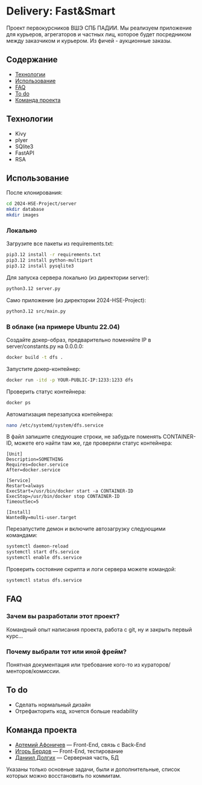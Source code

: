 # Delivery: Fast&Smart
Проект первокурсников ВШЭ СПБ ПАДИИ. Мы реализуем приложение для курьеров, агрегаторов и частных лиц, которое будет посредником между заказчиком и курьером. Из фичей - аукционные заказы.

## Содержание
- [Технологии](#технологии)
- [Использование](#использование)
- [FAQ](#faq)
- [To do](#to-do)
- [Команда проекта](#команда-проекта)

## Технологии
- Kivy
- plyer
- SQlite3
- FastAPI
- RSA

## Использование
После клонирования:
```sh
cd 2024-HSE-Project/server
mkdir database
mkdir images
```

### Локально
Загрузите все пакеты из requirements.txt:
```sh
pip3.12 install -r requirements.txt
pip3.12 install python-multipart
pip3.12 install pysqlite3
```
Для запуска сервера локально (из директории server):
```sh
python3.12 server.py
```
Само приложение (из директории 2024-HSE-Project):
```sh
python3.12 src/main.py
```

### В облаке (на примере Ubuntu 22.04)
Создайте докер-образ, предварительно поменяйте IP в server/constants.py на 0.0.0.0:
```sh
docker build -t dfs .
```
Запустите докер-контейнер:
```sh
docker run -itd -p YOUR-PUBLIC-IP:1233:1233 dfs
```
Проверить статус контейнера:
```sh
docker ps
```

Автоматизация перезапуска контейнера:
```sh
nano /etc/systemd/system/dfs.service
```
В файл запишите следующие строки, не забудьте поменять CONTAINER-ID, можете его найти там же, где проверяли статус контейнера:
```
[Unit]
Description=SOMETHING
Requires=docker.service
After=docker.service

[Service]
Restart=always
ExecStart=/usr/bin/docker start -a CONTAINER-ID
ExecStop=/usr/bin/docker stop CONTAINER-ID
TimeoutSec=5

[Install]
WantedBy=multi-user.target
```
Перезапустите демон и включите автозагрузку следующими командами:
```sh
systemctl daemon-reload
systemctl start dfs.service
systemctl enable dfs.service
```
Проверить состояние скрипта и логи сервера можете командой:
```sh
systemctl status dfs.service
```

## FAQ 
### Зачем вы разработали этот проект?
Командный опыт написания проекта, работа с git, ну и закрыть первый курс...

### Почему выбрали тот или иной фрейм?
Понятная документация или требование кого-то из кураторов/менторов/комиссии.

## To do
- Cделать нормальный дизайн
- Отрефакторить код, хочется больше readability

## Команда проекта
- [Артемий Афоничев](https://t.me/id2705) — Front-End, связь с Back-End
- [Игорь Бердов](https://t.me/whuliss) — Front-End, тестирование
- [Даниил Долгих](https://t.me/d1e_for_it) — Серверная часть, БД

Указаны только основные задачи, были и дополнительные, список которых можно восстановить по коммитам.
